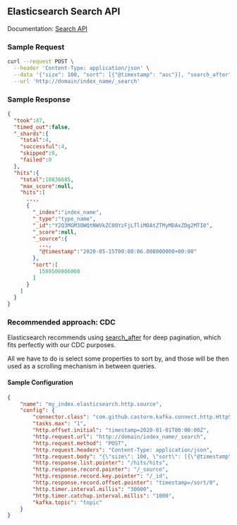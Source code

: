 ## Elasticsearch Search API
Documentation: [Search API](https://www.elastic.co/guide/en/elasticsearch/reference/7.7/search-search.html)

### Sample Request
```bash
curl --request POST \
  --header 'Content-Type: application/json' \
  --data '{"size": 100, "sort": [{"@timestamp": "asc"}], "search_after": [1589500805994]}' \
  --url 'http://domain/index_name/_search'
```

### Sample Response
```json
{
  "took":87,
  "timed_out":false,
  "_shards":{
    "total":4,
    "successful":4,
    "skipped":0,
    "failed":0
  },
  "hits":{
    "total":10836885,
    "max_score":null,
    "hits":[
      ...,
      {
        "_index":"index_name",
        "_type":"type_name",
        "_id":"Y2Q3MGM3OWQtNWVkZC00YzFjLTliMDAtZTMyMDAxZDg2MTI0",
        "_score":null,
        "_source":{
          ...,
          "@timestamp":"2020-05-15T00:00:06.008000000+00:00"
        },
        "sort":[
          1589500806008
        ]
      }
    ]
  }
}
```

### Recommended approach: CDC
Elasticsearch recommends using [search_after](https://www.elastic.co/guide/en/elasticsearch/reference/7.7/search-request-body.html#request-body-search-search-after)
for deep pagination, which fits perfectly with our CDC purposes.

All we have to do is select some properties to sort by, and those will be then used as a scrolling mechanism in between
queries.

#### Sample Configuration
```json
{
    "name": "my_index.elasticsearch.http.source",
    "config": {
        "connector.class": "com.github.castorm.kafka.connect.http.HttpSourceConnector",
        "tasks.max": "1",
        "http.offset.initial": "timestamp=2020-01-01T00:00:00Z",
        "http.request.url": "http://domain/index_name/_search",
        "http.request.method": "POST",
        "http.request.headers": "Content-Type: application/json",
        "http.request.body": "{\"size\": 100, \"sort\": [{\"@timestamp\": \"asc\"}], \"search_after\": [${offset.timestamp?datetime.iso?long}]}",
        "http.response.list.pointer": "/hits/hits",
        "http.response.record.pointer": "/_source",
        "http.response.record.key.pointer": "/_id",
        "http.response.record.offset.pointer": "timestamp=/sort/0",
        "http.timer.interval.millis": "30000",
        "http.timer.catchup.interval.millis": "1000",
        "kafka.topic": "topic"
    }
}
```
